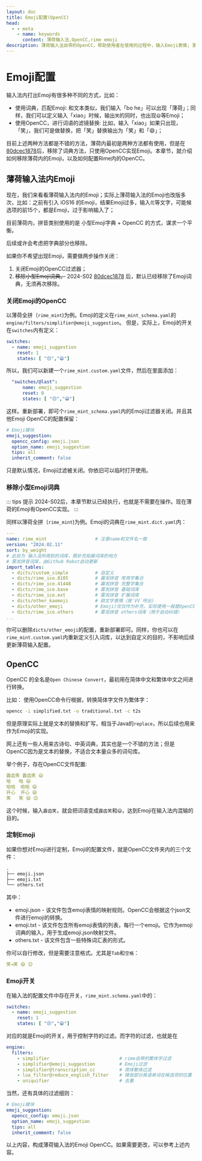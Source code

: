 ```yaml
---
layout: doc
title: Emoji配置(OpenCC)
head:
  - - meta
    - name: keywords
      content: 薄荷输入法,OpenCC,rime emoji
description: 薄荷输入法自带的OpenCC，帮助使用者在使用的过程中，输入Emoji表情; 那么如何在Rime内定制OpenCC实现输入文本的替换呢？
---
```

# Emoji配置  <Badge type="tip" text="^2024.06" />
输入法内打出Emoji有很多种不同的方式，比如：
- 使用词典，匹配Emoji: 和文本类似，我们输入「bo he」可以出现「薄荷」；同样，我们可以定义输入「xiao」时候，输出`笑`的同时，也出现`😄`等Emoji；
- 使用OpenCC，进行词语的滤镜替换: 比如，输入「xiao」如果只出现，「笑」，我们可是做替换，把「笑」替换输出为「笑」和「😄」；

目前上述两种方法都是不错的方法，薄荷内最初是两种方法都有使用，但是在<Badge>[80dcec1878](https://github.com/Mintimate/oh-my-rime/commit/80dcec187865ef1ad20a2c31268cc95c435be385)</Badge>后，移除了词典方法，只使用OpenCC实现Emoji。本章节，就介绍如何移除薄荷内的Emoji，以及如何配置Rime内的OpenCC。

## 薄荷输入法内Emoji
现在，我们来看看薄荷输入法内的Emoji；实际上薄荷输入法的Emoji也改版多次，比如：之前有引入 iOS16 的Emoji，结果Emoji过多，输入`花`等文字，可能候选项的前15个，都是Emoji，过于影响输入了；

目前薄荷内，拼音类别使用的是 小型Emoji字典 + OpenCC 的方式，谋求一个平衡。

后续或许会考虑把字典部分也移除。

如果你不希望出现Emoji，需要做两步操作关闭：
1. 关闭Emoji的OpenCC过滤器；
2. ~~移除小型Emoji词典。~~ 2024-S02 <Badge>[80dcec1878](https://github.com/Mintimate/oh-my-rime/commit/80dcec187865ef1ad20a2c31268cc95c435be385)</Badge> 后，默认已经移除了Emoji词典，无须再次移除。

### 关闭Emoji的OpenCC

以薄荷全拼（`rime_mint`)为例。Emoji的定义在`rime_mint_schema.yaml`的`engine/filters/simplifier@emoji_suggestion`。 但是，实际上，Emoji的开关在`switches`内有定义：
```yaml
switches:
  - name: emoji_suggestion
    reset: 1
    states: [ "😣️","😁️"]
```

所以，我们可以新建一个`rime_mint.custom.yaml`文件，然后在里面添加：
```yaml
  "switches/@last":
      name: emoji_suggestion
      reset: 0
      states: [ "😣️","😁️"]
```

这样。重新部署，即可个`rime_mint_schema.yaml`内的Emoji过滤器关闭。并且其他Emoji OpenCC的配置保留：
```yaml
# Emoji模块
emoji_suggestion:
  opencc_config: emoji.json
  option_name: emoji_suggestion
  tips: all
  inherit_comment: false
```
只是默认情况，Emoji过滤被关闭。你依旧可以临时打开使用。

### 移除小型Emoji词典 <Badge type="tip" text="^2024.06" />

::: tips 提示
2024-S02后，本章节默认已经执行，也就是不需要在操作。现在薄荷的Emoji有OpenCC实现。
:::

同样以薄荷全拼（`rime_mint`)为例。Emoji的词典在`rime_mint.dict.yaml`内：
```yaml
---
name: rime_mint                  # 注意name和文件名一致
version: "2024.02.11"
sort: by_weight
# 此处为 输入法所用到的词库，既补充拓展词库的地方
# 雾凇拼音词库，由Github Robot自动更新
import_tables:
  - dicts/custom_simple          # 自定义
  - dicts/rime_ice.8105          # 霧凇拼音 常用字集合
  - dicts/rime_ice.41448         # 霧凇拼音 完整字集合
  - dicts/rime_ice.base          # 雾凇拼音 基础词库
  - dicts/rime_ice.ext           # 雾凇拼音 扩展词库
  - dicts/other_kaomoji          # 颜文字表情（按`VV`呼出)
  - dicts/other_emoji            # Emoji(仅仅作为补充，实际使用一般是OpenCC生效)
  - dicts/rime_ice.others        # 雾凇拼音 others词库（用于自动纠错）
...
```
你可以删除`dicts/other_emoji`的配置，重新部署即可。同样，你也可以在`rime_mint.custom.yaml`内重新定义引入词库，以达到自定义的目的，不影响后续更新薄荷输入配置。

## OpenCC
OpenCC 的全名是`Open Chinese Convert`，最初用在简体中文和繁体中文之间进行转换。

比如： 使用OpenCC命令行根据，转换简体字文件为繁体字：
```bash
opencc -i simplified.txt -o traditional.txt -c t2s
```

但是原理实际上就是文本的替换和扩写，相当于Java的`replace`，所以后续也用来作为Emoji的实现。

网上还有一些人用来古诗句、中英词典，其实也是一个不错的方法；但是OpenCC因为是文本的替换，不适合文本量众多的词句库。

举个例子，存在OpenCC文件配置:
```yaml
露齿笑	露齿笑 😃
哈	哈 😄
哈哈	哈哈 😄
开心	开心 😄
笑	笑 😄 😊
```
这个时候，输入`露齿笑`，就会把词语变成`露齿笑`和`😃`，达到Emoji在输入法内混输的目的。

### 定制Emoji
如果你想对Emoji进行定制，Emoji的配置文件，就是OpenCC文件夹内的三个文件：
```txt
.
├── emoji.json
├── emoji.txt
└── others.txt
```
其中：
- emoji.json - 该文件包含emoji表情的映射规则。OpenCC会根据这个json文件进行emoji的转换。
- emoji.txt - 该文件包含所有emoji表情的列表，每行一个emoji。它作为emoji词典的输入，用于生成emoji.json映射文件。
- others.txt - 该文件包含一些特殊词汇表的形式。

你可以自行修改，但是需要注意格式。尤其是`Tab`和`空格`：
```YAML
笑⇥笑 😄 😊
```

### Emoji开关
在输入法的配置文件中存在开关，`rime_mint.schema.yaml`中的：
```yaml
switches:
  - name: emoji_suggestion
    reset: 1
    states: [ "😣️","😁️"]
```
对应的就是Emoji的开关，用于控制字符的过滤。而字符的过滤，也就是在
```yaml
engine:
  filters:
    - simplifier                          # rime自带的繁体字过滤
    - simplifier@emoji_suggestion         # Emoji过滤
    - simplifier@transcription_cc         # 简体繁体过滤
    - lua_filter@reduce_english_filter    # 降低部分英语单词在候选项的位置
    - uniquifier                          # 去重
```

当然，还有具体的过滤细则：
```yaml
# Emoji模块
emoji_suggestion:
  opencc_config: emoji.json
  option_name: emoji_suggestion
  tips: all
  inherit_comment: false
```
以上内容，构成薄荷输入法的Emoji OpenCC。如果需要更改，可以参考上述内容。